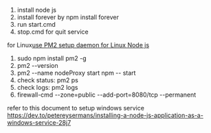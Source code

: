 1. install node js
2. install forever by npm install forever
3. run start.cmd
4. stop.cmd for quit service


for Linux[use PM2 setup daemon for Linux Node js](https://www.heelpbook.net/2021/run-node-js-app-as-a-daemon-process-linux/)

1. sudo npm install pm2 -g
2. pm2 --version
3. pm2 --name nodeProxy start npm -- start
4. check status: pm2 ps
5. check logs: pm2 logs
6. firewall-cmd --zone=public --add-port=8080/tcp --permanent

refer to this document to setup windows service 
https://dev.to/petereysermans/installing-a-node-js-application-as-a-windows-service-28j7